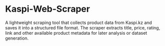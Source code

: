 # Kaspi-Web-Scraper
A lightweight scraping tool that collects product data from Kaspi.kz and saves it into a structured file format. The scraper extracts title, price, rating, link and other available product metadata for later analysis or dataset generation.
